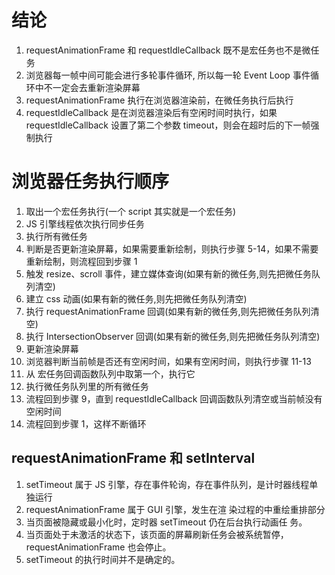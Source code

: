 # 结论

1.  requestAnimationFrame 和 requestIdleCallback 既不是宏任务也不是微任务
2.  浏览器每一帧中间可能会进行多轮事件循环, 所以每一轮 Event Loop 事件循环中不一定会去重新渲染屏幕
3.  requestAnimationFrame 执行在浏览器渲染前，在微任务执行后执行
4.  requestIdleCallback 是在浏览器渲染后有空闲时间时执行，如果 requestIdleCallback 设置了第二个参数 timeout，则会在超时后的下一帧强制执行

# 浏览器任务执行顺序

1.  取出一个宏任务执行(一个 script 其实就是一个宏任务)
2.  JS 引擎线程依次执行同步任务
3.  执行所有微任务
4.  判断是否更新渲染屏幕，如果需要重新绘制，则执行步骤 5-14，如果不需要重新绘制，则流程回到步骤 1
5.  触发 resize、scroll 事件，建立媒体查询(如果有新的微任务,则先把微任务队列清空)
6.  建立 css 动画(如果有新的微任务,则先把微任务队列清空)
7.  执行 requestAnimationFrame 回调(如果有新的微任务,则先把微任务队列清空)
8.  执行 IntersectionObserver 回调(如果有新的微任务,则先把微任务队列清空)
9.  更新渲染屏幕
10. 浏览器判断当前帧是否还有空闲时间，如果有空闲时间，则执行步骤 11-13
11. 从 宏任务回调函数队列中取第一个，执行它
12. 执行微任务队列里的所有微任务
13. 流程回到步骤 9，直到 requestIdleCallback 回调函数队列清空或当前帧没有空闲时间
14. 流程回到步骤 1，这样不断循环

## requestAnimationFrame 和 setInterval

1. setTimeout 属于 JS 引擎，存在事件轮询，存在事件队列，是计时器线程单独运行
2. requestAnimationFrame 属于 GUI 引擎，发生在渲 染过程的中重绘重排部分
3. 当页面被隐藏或最小化时，定时器 setTimeout 仍在后台执行动画任 务。
4. 当页面处于未激活的状态下，该页面的屏幕刷新任务会被系统暂停，requestAnimationFrame 也会停止。
5. setTimeout 的执行时间并不是确定的。
